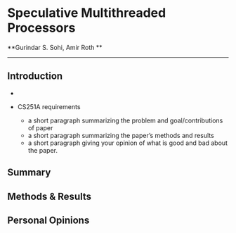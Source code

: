 # Speculative Multithreaded Processors  

**Gurindar S. Sohi, Amir Roth  **

---



## Introduction

* 













* CS251A requirements
  * a short paragraph summarizing the problem and goal/contributions of paper
  * a short paragraph summarizing the paper’s methods and results
  * a short paragraph giving your opinion of what is good and bad about the paper.

## Summary

## Methods & Results

## Personal Opinions


